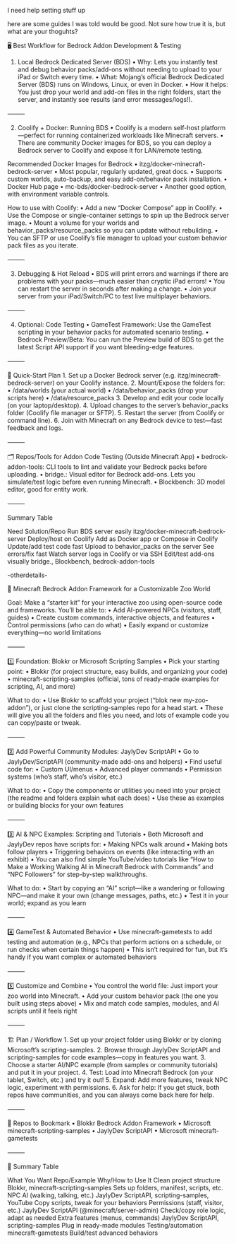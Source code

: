 I need help setting stuff up

here are some guides I was told would be good. Not sure how true it is, but what are your thoguhts?

🖥️ Best Workflow for Bedrock Addon Development & Testing

1. Local Bedrock Dedicated Server (BDS)
	•	Why: Lets you instantly test and debug behavior packs/add-ons without needing to upload to your iPad or Switch every time.
	•	What: Mojang’s official Bedrock Dedicated Server (BDS) runs on Windows, Linux, or even in Docker.
	•	How it helps: You just drop your world and add-on files in the right folders, start the server, and instantly see results (and error messages/logs!).

⸻

2. Coolify + Docker: Running BDS
	•	Coolify is a modern self-host platform—perfect for running containerized workloads like Minecraft servers.
	•	There are community Docker images for BDS, so you can deploy a Bedrock server to Coolify and expose it for LAN/remote testing.

Recommended Docker Images for Bedrock
	•	itzg/docker-minecraft-bedrock-server
	•	Most popular, regularly updated, great docs.
	•	Supports custom worlds, auto-backup, and easy add-on/behavior pack installation.
	•	Docker Hub page
	•	mc-bds/docker-bedrock-server
	•	Another good option, with environment variable controls.

How to use with Coolify:
	•	Add a new “Docker Compose” app in Coolify.
	•	Use the Compose or single-container settings to spin up the Bedrock server image.
	•	Mount a volume for your worlds and behavior_packs/resource_packs so you can update without rebuilding.
	•	You can SFTP or use Coolify’s file manager to upload your custom behavior pack files as you iterate.

⸻

3. Debugging & Hot Reload
	•	BDS will print errors and warnings if there are problems with your packs—much easier than cryptic iPad errors!
	•	You can restart the server in seconds after making a change.
	•	Join your server from your iPad/Switch/PC to test live multiplayer behaviors.

⸻

4. Optional: Code Testing
	•	GameTest Framework: Use the GameTest scripting in your behavior packs for automated scenario testing.
	•	Bedrock Preview/Beta: You can run the Preview build of BDS to get the latest Script API support if you want bleeding-edge features.

⸻

🚀 Quick-Start Plan
	1.	Set up a Docker Bedrock server (e.g. itzg/minecraft-bedrock-server) on your Coolify instance.
	2.	Mount/Expose the folders for:
	•	/data/worlds (your actual world)
	•	/data/behavior_packs (drop your scripts here)
	•	/data/resource_packs
	3.	Develop and edit your code locally (on your laptop/desktop).
	4.	Upload changes to the server’s behavior_packs folder (Coolify file manager or SFTP).
	5.	Restart the server (from Coolify or command line).
	6.	Join with Minecraft on any Bedrock device to test—fast feedback and logs.

⸻

🗂️ Repos/Tools for Addon Code Testing (Outside Minecraft App)
	•	bedrock-addon-tools: CLI tools to lint and validate your Bedrock packs before uploading.
	•	bridge.: Visual editor for Bedrock add-ons. Lets you simulate/test logic before even running Minecraft.
	•	Blockbench: 3D model editor, good for entity work.

⸻

Summary Table

Need	Solution/Repo
Run BDS server easily	itzg/docker-minecraft-bedrock-server
Deploy/host on Coolify	Add as Docker app or Compose in Coolify
Update/add test code fast	Upload to behavior_packs on the server
See errors/fix fast	Watch server logs in Coolify or via SSH
Edit/test add-ons visually	bridge., Blockbench, bedrock-addon-tools


-otherdetails-


🦁 Minecraft Bedrock Addon Framework for a Customizable Zoo World

Goal:
Make a “starter kit” for your interactive zoo using open-source code and frameworks.
You’ll be able to:
	•	Add AI-powered NPCs (visitors, staff, guides)
	•	Create custom commands, interactive objects, and features
	•	Control permissions (who can do what)
	•	Easily expand or customize everything—no world limitations

⸻

1️⃣ Foundation: Blokkr or Microsoft Scripting Samples
	•	Pick your starting point:
	•	Blokkr (for project structure, easy builds, and organizing your code)
	•	minecraft-scripting-samples (official, tons of ready-made examples for scripting, AI, and more)

What to do:
	•	Use Blokkr to scaffold your project (“blok new my-zoo-addon”), or just clone the scripting-samples repo for a head start.
	•	These will give you all the folders and files you need, and lots of example code you can copy/paste or tweak.

⸻

2️⃣ Add Powerful Community Modules: JaylyDev ScriptAPI
	•	Go to JaylyDev/ScriptAPI (community-made add-ons and helpers)
	•	Find useful code for:
	•	Custom UI/menus
	•	Advanced player commands
	•	Permission systems (who’s staff, who’s visitor, etc.)

What to do:
	•	Copy the components or utilities you need into your project (the readme and folders explain what each does)
	•	Use these as examples or building blocks for your own features

⸻

3️⃣ AI & NPC Examples: Scripting and Tutorials
	•	Both Microsoft and JaylyDev repos have scripts for:
	•	Making NPCs walk around
	•	Making bots follow players
	•	Triggering behaviors on events (like interacting with an exhibit)
	•	You can also find simple YouTube/video tutorials like “How to Make a Working Walking AI in Minecraft Bedrock with Commands” and “NPC Followers” for step-by-step walkthroughs.

What to do:
	•	Start by copying an “AI” script—like a wandering or following NPC—and make it your own (change messages, paths, etc.)
	•	Test it in your world; expand as you learn

⸻

4️⃣ GameTest & Automated Behavior
	•	Use minecraft-gametests to add testing and automation (e.g., NPCs that perform actions on a schedule, or run checks when certain things happen)
	•	This isn’t required for fun, but it’s handy if you want complex or automated behaviors

⸻

5️⃣ Customize and Combine
	•	You control the world file:
Just import your zoo world into Minecraft.
	•	Add your custom behavior pack (the one you built using steps above)
	•	Mix and match code samples, modules, and AI scripts until it feels right

⸻

🏗️ Plan / Workflow
	1.	Set up your project folder using Blokkr or by cloning Microsoft’s scripting-samples.
	2.	Browse through JaylyDev ScriptAPI and scripting-samples for code examples—copy in features you want.
	3.	Choose a starter AI/NPC example (from samples or community tutorials) and put it in your project.
	4.	Test: Load into Minecraft Bedrock (on your tablet, Switch, etc.) and try it out!
	5.	Expand: Add more features, tweak NPC logic, experiment with permissions.
	6.	Ask for help: If you get stuck, both repos have communities, and you can always come back here for help.

⸻

🔗 Repos to Bookmark
	•	Blokkr Bedrock Addon Framework
	•	Microsoft minecraft-scripting-samples
	•	JaylyDev ScriptAPI
	•	Microsoft minecraft-gametests

⸻

🧩 Summary Table

What You Want	Repo/Example	Why/How to Use It
Clean project structure	Blokkr, minecraft-scripting-samples	Sets up folders, manifest, scripts, etc.
NPC AI (walking, talking, etc.)	JaylyDev ScriptAPI, scripting-samples, YouTube	Copy scripts, tweak for your behaviors
Permissions (staff, visitor, etc.)	JaylyDev ScriptAPI (@minecraft/server-admin)	Check/copy role logic, adapt as needed
Extra features (menus, commands)	JaylyDev ScriptAPI, scripting-samples	Plug in ready-made modules
Testing/automation	minecraft-gametests	Build/test advanced behaviors
